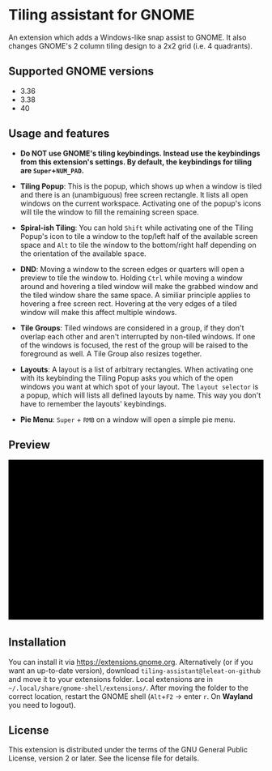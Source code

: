 # Tiling assistant for GNOME

An extension which adds a Windows-like snap assist to GNOME. It also changes GNOME's 2 column tiling design to a 2x2 grid (i.e. 4 quadrants).

## Supported GNOME versions

- 3.36
- 3.38
- 40

## Usage and features

- **Do NOT use GNOME's tiling keybindings. Instead use the keybindings from this extension's settings. By default, the keybindings for tiling are `Super`+`NUM_PAD`.**

- **Tiling Popup**: This is the popup, which shows up when a window is tiled and there is an (unambiguous) free screen rectangle. It lists all open windows on the current workspace. Activating one of the popup's icons will tile the window to fill the remaining screen space.

- **Spiral-ish Tiling**: You can hold `Shift` while activating one of the Tiling Popup's icon to tile a window to the top/left half of the available screen space and `Alt` to tile the window to the bottom/right half depending on the orientation of the available space.

- **DND**: Moving a window to the screen edges or quarters will open a preview to tile the window to. Holding `Ctrl` while moving a window around and hovering a tiled window will make the grabbed window and the tiled window share the same space. A similiar principle applies to hovering a free screen rect. Hovering at the very edges of a tiled window will make this affect multiple windows.

- **Tile Groups**: Tiled windows are considered in a group, if they don't overlap each other and aren't interrupted by non-tiled windows. If one of the windows is focused, the rest of the group will be raised to the foreground as well. A Tile Group also resizes together.

- **Layouts**: A layout is a list of arbitrary rectangles. When activating one with its keybinding the Tiling Popup asks you which of the open windows you want at which spot of your layout. The `layout selector` is a popup, which will lists all defined layouts by name. This way you don't have to remember the layouts' keybindings.

- **Pie Menu**: `Super` + `RMB` on a window will open a simple pie menu.

## Preview

![Preview](preview.gif)

## Installation

You can install it via https://extensions.gnome.org. Alternatively (or if you want an up-to-date version), download `tiling-assistant@leleat-on-github` and move it to your extensions folder. Local extensions are in `~/.local/share/gnome-shell/extensions/`. After moving the folder to the correct location, restart the GNOME shell (`Alt`+`F2` -> enter `r`. On **Wayland** you need to logout).

## License

This extension is distributed under the terms of the GNU General Public License, version 2 or later. See the license file for details.
